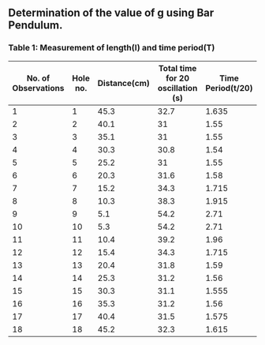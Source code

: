## Determination of the value of g using Bar Pendulum.


### Table 1: Measurement of length(l) and time period(T)


No. of Observations|Hole no.|Distance(cm)|Total time for 20 oscillation (s)|Time Period(t/20)
-------------------|--------|------------|---------------------------------|-----------------
1                  |1       |45.3        |32.7                             |1.635
2                  |2       |40.1        |31                               |1.55
3                  |3       |35.1        |31                               |1.55
4                  |4       |30.3        |30.8                             |1.54
5                  |5       |25.2        |31                               |1.55
6                  |6       |20.3        |31.6                             |1.58
7                  |7       |15.2        |34.3                             |1.715
8                  |8       |10.3        |38.3                             |1.915
9                  |9       |5.1         |54.2                             |2.71
10                 |10      |5.3         |54.2                             |2.71
11                 |11      |10.4        |39.2                             |1.96
12                 |12      |15.4        |34.3                             |1.715
13                 |13      |20.4        |31.8                             |1.59
14                 |14      |25.3        |31.2                             |1.56
15                 |15      |30.3        |31.1                             |1.555
16                 |16      |35.3        |31.2                             |1.56
17                 |17      |40.4        |31.5                             |1.575
18                 |18      |45.2        |32.3                             |1.615
